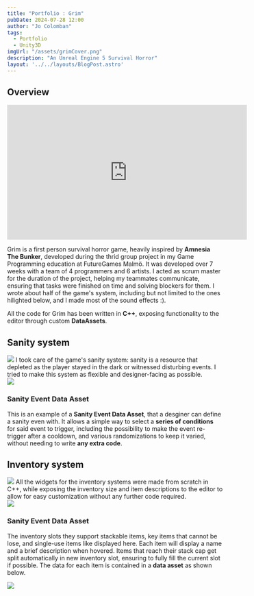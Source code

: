 ```yaml
---
title: "Portfolio : Grim"
pubDate: 2024-07-28 12:00
author: "Jo Colomban"
tags:
  - Portfolio
  - Unity3D
imgUrl: "/assets/grimCover.png"
description: "An Unreal Engine 5 Survival Horror"
layout: '../../layouts/BlogPost.astro'
---
```


## Overview
<iframe width="560" height="315" src="https://www.youtube.com/embed/HagPY-kJjfo?si=NfwLl5ReQ57qaZXE" title="YouTube video player" frameborder="0" allow="accelerometer; autoplay; clipboard-write; encrypted-media; gyroscope; picture-in-picture; web-share" referrerpolicy="strict-origin-when-cross-origin" allowfullscreen></iframe>

Grim is a first person survival horror game, heavily inspired by **Amnesia The Bunker**, developed during the thrid group project in my Game Programming education at FutureGames Malmö. It was developed over 7 weeks with a team of 4 programmers and 6 artists. I acted as scrum master for the duration of the project, helping my teammates communicate, ensuring that tasks were finished on time and solving blockers for them. 
I wrote about half of the game's system, including but not limited to the ones hilighted below, and I made most of the sound effects :).

All the code for Grim has been written in **C++**, exposing functionality to the editor through custom **DataAssets**.


## Sanity system
<img src="/assets/gp3Sanity.gif" class="hidden" />
I took care of the game's sanity system: sanity is a resource that depleted as the player stayed in the dark or witnessed disturbing events. I tried to make this system as flexible and designer-facing as possible.

<div class="flex flex-col lg:flex-row items-center lg:space-x-4 space-y-4 lg:space-y-0 p-4">
    <div class="w-full lg:w-2/3">
        <img src="/assets/gp3Sanity.gif" class="rounded-lg" />
    </div>
    <div class="w-full lg:w-1/3">
        <h3>Sanity Event Data Asset</h3>
        <p class="text-justify">
           This is an example of a <b>Sanity Event Data Asset</b>, that a desginer can define a sanity even with. It allows a simple way to select a <b>series of conditions</b> for said event to trigger, including the possibility to make the event re-trigger after a cooldown, and various randomizations to keep it varied, without needing to write <b>any extra code</b>.
        </p>
    </div>
</div>

## Inventory system
<img src="/assets/gp3Inventory.gif" class="hidden" />
All the widgets for the inventory systems were made from scratch in C++, while exposing the inventory size and item descriptions to the editor to allow for easy customization without any further code required.

<div class="flex flex-col lg:flex-row items-center lg:space-x-4 space-y-4 lg:space-y-0 p-4">
    <div class="w-full lg:w-2/3">
        <img src="/assets/gp3Inventory.gif" class="rounded-lg" />
    </div>
    <div class="w-full lg:w-1/3">
        <h3>Sanity Event Data Asset</h3>
        <p class="text-justify">
          The inventory slots they support stackable items, key items that cannot be lose, and single-use items like displayed here. Each item will display a name and a brief description when hovered. Items that reach their stack cap get split automatically in new inventory slot, ensuring to fully fill the current slot if possible. The data for each item is contained in a <b>data asset</b> as shown below.
        </p>
    </div>
</div>

<img src="/assets/gp3ItemData.png" class="rounded-lg" />



